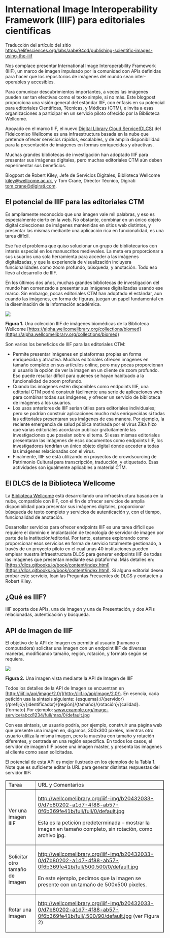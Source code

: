 # International Image Interoperability Framework (IIIF) para editoriales científicas
Traducción del artículo del sitio https://elifesciences.org/labs/aabe94cd/publishing-scientific-images-using-the-iiif

Nos complace presentar International Image Interoperability Framework (IIIF), un marco de imagen impulsado por la comunidad con APIs definidas para hacer que los repositorios de imágenes del mundo sean inter-operables y accesibles.

Para comunicar descubrimientos importantes, a veces las imágenes pueden ser tan efectivas como el texto simple, si no más. Este blogpost proporciona una visión general del estándar IIIF, con énfasis en su potencial para editoriales Científicas, Técnicas, y Médicas (CTM), e invita a esas organizaciones a participar en un servicio piloto ofrecido por la Biblioteca Wellcome.

Apoyado en el marco IIIF, el nuevo [Digital Library Cloud Service(DLCS)](https://dlcs.gitbooks.io/book/content/overview.html) del Fideicomiso Wellcome es una infraestructura basada en la nube que pretende ofrecer servicios rápidos, escalables, y de amplia disponibilidad para la presentación de imágenes en formas enriquecidas y atractivas.

Muchas grandes bibliotecas de investigación han adoptado IIIF para presentar sus imágenes digitales, pero muchas editoriales CTM aún deben experimentar sus beneficios.

Blogpost de Robert Kiley, Jefe de Servicios Digitales, Biblioteca Wellcome [kiley@wellcome.ac.uk](mailto:r.kiley@wellcome.ac.uk), y Tom Crane, Director Técnico, Digirati [tom.crane@digirati.com](mailto:tom.crane@digirati.com).

## El potencial de IIIF para las editoriales CTM

Es ampliamente reconocido que una imagen vale mil palabras, y eso es especialmente cierto en la web. No obstante, combinar en un único objeto digital colecciones de imágenes mantenidas en sitios web distintos, y presentar las mismas mediante una aplicación rica en funcionalidad, es una tarea difícil.

Ese fue el problema que quiso solucionar un grupo de bibliotecarios con interés especial en los manuscritos medievales. La meta era proporcionar a sus usuarios una sola herramienta para acceder a las imágenes digitalizadas, y que la experiencia de visualización incluyera funcionalidades como zoom profundo, búsqueda, y anotación. Todo eso llevó al desarrollo de IIIF.

En los últimos dos años, muchas grandes bibliotecas de investigación del mundo han comenzado a presentar sus imágenes digitalizadas usando ese marco. Sin embargo, pocas editoriales CTM han adoptado el estándar, aun cuando las imágenes, en forma de figuras, juegan un papel fundamental en la diseminación de la información académica.

![](img/default.jpg)

**Figura 1.** Una colección IIIF de imágenes biomédicas de la Biblioteca Wellcome [https://alpha.wellcomelibrary.org/collections/biomed](https://alpha.wellcomelibrary.org/collections/biomed)

Son varios los beneficios de IIIF para las editoriales CTM:

- Permite presentar imágenes en plataformas propias en forma enriquecida y atractiva. Muchas editoriales ofrecen imágenes en tamaño completo en sus artículos online, pero muy pocas proporcionan al usuario la opción de ver la imagen en un cliente de zoom profundo. Eso puede resultar difícil para quienes se hayan habituado a la funcionalidad de zoom profundo.
- Cuando las imágenes estén disponibles como endpoints IIIF, una editorial CTM podrá construir fácilmente una serie de aplicaciones web para combinar todas sus imágenes, y ofrecer un servicio de biblioteca de imágenes a los usuarios.
- Los usos anteriores de IIIF serían útiles para editoriales individuales; pero se podrían construir aplicaciones mucho más enriquecidas si todas las editoriales presentaran sus imágenes de esa manera. Por ejemplo, la reciente emergencia de salud pública motivada por el virus Zika hizo que varias editoriales acordaran publicar gratuitamente las investigaciones que poseían sobre el tema. Si esas mismas editoriales presentaran las imágenes de esos documentos como endpoints IIIF, los investigadores tendrían un único objeto digital donde acceder a todas las imágenes relacionadas con el virus.
- Finalmente, IIIF se está utilizando en proyectos de crowdsourcing de Patrimonio Cultural para transcripción, traducción, y etiquetado. Esas actividades son igualmente aplicables a material CTM.

## El DLCS de la Biblioteca Wellcome

La [Biblioteca Wellcome](http://wellcomelibrary.org/) está desarrollando una infraestructura basada en la nube, compatible con IIIF, con el fin de ofrecer servicios de amplia disponibilidad para presentar sus imágenes digitales, proporcionar búsqueda de texto completo y servicios de autenticación y, con el tiempo, funcionalidad de anotación.

Desarrollar servicios para ofrecer endpoints IIIF es una tarea difícil que requiere el dominio e implantación de tecnología de servidor de imagen por parte de la institución/editorial. Por tanto, estamos explorando como proporcionar esos servicios en forma de servicio totalmente gestionado, a través de un proyecto piloto en el cual unas 40 instituciones pueden emplear nuestra infraestructura DLCS para generar endpoints IIIF de todas las imágenes que presentan mediante esa plataforma. Más detalles en: [https://dlcs.gitbooks.io/book/content/index.html](https://dlcs.gitbooks.io/book/content/index.html). Si alguna editorial desea probar este servicio, lean las Preguntas Frecuentes de DLCS y contacten a Robert Kiley.

## ¿Qué es IIIF?

IIIF soporta dos APIs, una de Imagen y una de Presentación, y dos APIs relacionadas, autenticación y búsqueda.

## API de Imagen de IIIF

El objetivo de la API de Imagen es permitir al usuario (humano o computadora) solicitar una imagen con un endpoint IIIF de diversas maneras, modificando tamaño, región, rotación, y formato según se requiera.

![](img/fig2_iiif_image_api.JPG)

**Figura 2.** Una imagen vista mediante la API de Imagen de IIIF

Todos los detalles de la API de Imagen se encuentran en [http://iiif.io/api/image/2.0/](http://iiif.io/api/image/2.0/). En esencia, cada petición usa la sintaxis siguiente: {esquema}://{servidor}{/prefijo}/{identificador}/{región}/{tamaño}/{rotación}/{calidad}.{formato}.Por ejemplo: www.example.org/image-service/abcd1234/full/max/0/default.jpg

Con esa sintaxis, un usuario podría, por ejemplo, construir una página web que presente una imagen en, digamos, 300x300 píxeles, mientras otro usuario utiliza la misma imagen, pero la muestra con tamaño y rotación diferentes, y centrada en una región específica. En todos los casos, el servidor de imagen IIIF posee una imagen máster, y presenta las imágenes al cliente como sean solicitadas. 

El potencial de esta API es mejor ilustrado en los ejemplos de la Tabla 1. Note que es suficiente editar la URL para generar distintas respuestas del servidor IIIF:

<table style="width:500px" cellspacing="1" cellpadding="1" border="1">
                                            <tbody>
                                              <tr>
                                                <td>Tarea</td>
                                                <td>URL y Comentarios</td>
                                              </tr>
                                              <tr>
                                                <td>Ver una
                                                  imagen IIIF</td>
                                                <td>
                                                  <p><a href="http://wellcomelibrary.org/iiif-img/b20432033-0/d7b80202-a1d7-4f88-ab57-0f6b369fe41b/full/full/0/default.jpg">http://wellcomelibrary.org/iiif-img/b20432033-0/d7b80202-a1d7-4f88-ab57-0f6b369fe41b/full/full/0/default.jpg</a></p>
                                                  <p>Esta es la petición
                                                    predeterminada –
                                                    mostrar la imagen en
                                                    tamaño completo, sin
                                                    rotación, como
                                                    archivo jpg.</p>
                                                </td>
                                              </tr>
                                              <tr>
                                                <td>
                                                  <p>Solicitar otro
                                                    tamaño de imagen<br>
                                                  </p>
                                                </td>
                                                <td>
                                                  <p><a href="http://wellcomelibrary.org/iiif-img/b20432033-0/d7b80202-a1d7-4f88-ab57-0f6b369fe41b/full/500,500/0/default.jpg">http://wellcomelibrary.org/iiif-img/b20432033-0/d7b80202-a1d7-4f88-ab57-0f6b369fe41b/full/500,500/0/default.jpg</a></p>
                                                  <p>En este ejemplo,
                                                    pedimos que la
                                                    imagen se presente
                                                    con un tamaño de
                                                    500x500 píxeles.</p>
                                                </td>
                                              </tr>
                                              <tr>
                                                <td>Rotar una imagen</td>
                                                <td>
                                                  <p><a href="http://wellcomelibrary.org/iiif-img/b20432033-0/d7b80202-a1d7-4f88-ab57-0f6b369fe41b/full/,500/90/default.jpg">http://wellcomelibrary.org/iiif-img/b20432033-0/d7b80202-a1d7-4f88-ab57-0f6b369fe41b/full/,500/90/default.jpg</a>&nbsp;(ver Figura 2)</p>
                                                </td>
                                              </tr>
                                            </tbody>
                                          </table>
										  
										  
